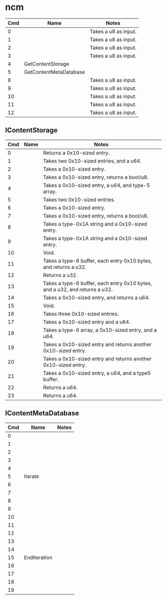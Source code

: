 # ncm

| Cmd | Name                   | Notes                |
| --- | ---------------------- | -------------------- |
| 0   |                        | Takes a u8 as input. |
| 1   |                        | Takes a u8 as input. |
| 2   |                        | Takes a u8 as input. |
| 3   |                        | Takes a u8 as input. |
| 4   | GetContentStorage      |                      |
| 5   | GetContentMetaDatabase |                      |
| 8   |                        | Takes a u8 as input. |
| 9   |                        | Takes a u8 as input. |
| 10  |                        | Takes a u8 as input. |
| 11  |                        | Takes a u8 as input. |
| 12  |                        | Takes a u8 as input. |

## IContentStorage

| Cmd | Name | Notes                                                                       |
| --- | ---- | --------------------------------------------------------------------------- |
| 0   |      | Returns a 0x10-sized entry.                                                 |
| 1   |      | Takes two 0x10-sized entries, and a u64.                                    |
| 2   |      | Takes a 0x10-sized entry.                                                   |
| 3   |      | Takes a 0x10-sized entry, returns a bool/u8.                                |
| 4   |      | Takes a 0x10-sized entry, a u64, and type-5 array.                          |
| 5   |      | Takes two 0x10-sized entries.                                               |
| 6   |      | Takes a 0x10-sized entry.                                                   |
| 7   |      | Takes a 0x10-sized entry, returns a bool/u8.                                |
| 8   |      | Takes a type-0x1A string and a 0x10-sized entry.                            |
| 9   |      | Takes a type-0x1A string and a 0x10-sized entry.                            |
| 10  |      | Void.                                                                       |
| 11  |      | Takes a type-6 buffer, each entry 0x10 bytes, and returns a u32.            |
| 12  |      | Returns a u32.                                                              |
| 13  |      | Takes a type-6 buffer, each entry 0x10 bytes, and a u32, and returns a u32. |
| 14  |      | Takes a 0x10-sized entry, and returns a u64.                                |
| 15  |      | Void.                                                                       |
| 16  |      | Takes three 0x10-sized entries.                                             |
| 17  |      | Takes a 0x10-sized entry and a u64.                                         |
| 18  |      | Takes a type-6 array, a 0x10-sized entry, and a u64.                        |
| 19  |      | Takes a 0x10-sized entry and returns another 0x10-sized entry.              |
| 20  |      | Takes a 0x10-sized entry and returns another 0x10-sized entry.              |
| 21  |      | Takes a 0x10-sized entry, a u64, and a type5 buffer.                        |
| 22  |      | Returns a u64.                                                              |
| 23  |      | Returns a u64.                                                              |

## IContentMetaDatabase

| Cmd | Name         | Notes |
| --- | ------------ | ----- |
| 0   |              |       |
| 1   |              |       |
| 2   |              |       |
| 3   |              |       |
| 4   |              |       |
| 5   | Iterate      |       |
| 6   |              |       |
| 7   |              |       |
| 8   |              |       |
| 9   |              |       |
| 10  |              |       |
| 11  |              |       |
| 12  |              |       |
| 13  |              |       |
| 14  |              |       |
| 15  | EndIteration |       |
| 16  |              |       |
| 17  |              |       |
| 18  |              |       |
| 19  |              |       |
